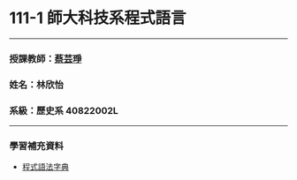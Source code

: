 # 111-1 師大科技系程式語言
***
### 授課教師：[蔡芸琤](https://github.com/pecu?tab=repositories)
### 姓名：林欣怡
### 系級：歷史系 40822002L
***
### 學習補充資料
+ [程式語法字典](https://www.w3schools.com/python/default.asp)
